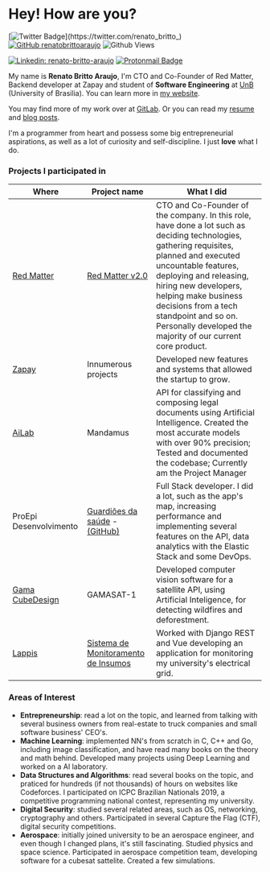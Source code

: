 # Hey! How are you?

[![Twitter Badge](https://img.shields.io/twitter/url?style=social&url=https%3A%2F%2Ftwitter.com%2Frenato_britto_)](https://twitter.com/renato_britto_)
[![GitHub renatobrittoaraujo](https://img.shields.io/github/followers/renatobrittoaraujo?label=follow&style=social)](https://github.com/renatobrittoaraujo)
![Github Views](https://komarev.com/ghpvc/?username=renatobrittoaraujo&color=red)

[![Linkedin: renato-britto-araujo](https://img.shields.io/badge/linkedin-%230077B5.svg?&style=for-the-badge&logo=linkedin&logoColor=white)](https://www.linkedin.com/in/renato-britto-araujo/)
[![Protonmail Badge](https://img.shields.io/badge/protonmail-8B89CC?&style=for-the-badge&logo=protonmail&logoColor=white)](mailto:renatobritto@protonmail.com)

My name is **Renato Britto Araujo**, I'm CTO and Co-Founder of Red Matter, Backend developer at Zapay and student of **Software Engineering**
at [UnB](https://en.wikipedia.org/wiki/University_of_Bras%C3%ADlia) (University of Brasilia). You can learn more in [my website](http://renatobritto.com.br).

You may find more of my work over at [GitLab](https://gitlab.com/renatoba). Or you can read my [resume](https://www.linkedin.com/in/renato-britto-araujo/detail/overlay-view/urn:li:fsd_profileTreasuryMedia:(ACoAACg6CRUBmqu8F8P9l0QsCBs9L72rpE_U_P8,1609959810589)/) and [blog posts](https://renatobrittoaraujo.medium.com/).

I'm a programmer from heart and possess some big entrepreneurial aspirations, as well as a lot of curiosity and self-discipline. I just **love** what I do.

### Projects I participated in

| Where | Project name | What I did |
| - | - | - |
| [Red Matter](redmatterapp.com) | [Red Matter v2.0](http://beta.redmatterapp.com/) | CTO and Co-Founder of the company. In this role, have done a lot such as deciding technologies, gathering requisites, planned and executed uncountable features, deploying and releasing, hiring new developers, helping make business decisions from a tech standpoint and so on. Personally developed the majority of our current core product. |
| [Zapay](https://usezapay.com.br/) | Innumerous projects | Developed new features and systems that allowed the startup to grow. |
| [AiLab](https://ailab.unb.br/) | Mandamus | API for classifying and composing legal documents using Artificial Intelligence. Created the most accurate models with over 90% precision; Tested and documented the codebase; Currently am the Project Manager |
| ProEpi Desenvolvimento | [Guardiões da saúde](https://play.google.com/store/apps/details?id=com.guardioesapp&hl=pt_BR) - [(GitHub)](https://github.com/proepidesenvolvimento/guardioes-api) | Full Stack developer. I did a lot, such as the app's map, increasing performance and implementing several features on the API, data analytics with the Elastic Stack and some DevOps. |
| [Gama CubeDesign](https://www.facebook.com/gamacubedesign/) | GAMASAT-1 | Developed computer vision software for a satellite API, using Artificial Inteligence, for detecting wildfires and deforestment. | 
| [Lappis](https://lappis.rocks/) | [Sistema de Monitoramento de Insumos](https://gitlab.com/lappis-unb/projects/SMI) | Worked with Django REST and Vue developing an application for monitoring my university's electrical grid. |

### Areas of Interest

- **Entrepreneurship**: read a lot on the topic, and learned from talking with several business owners from real-estate to truck companies and small software business' CEO's.  
- **Machine Learning**: implemented NN's from scratch in C, C++ and Go, including image classification, and have read many books on the theory and math behind. Developed many projects using Deep Learning and worked on a AI laboratory.
- **Data Structures and Algorithms**: read several books on the topic, and praticed for hundreds (if not thousands) of hours on websites like Codeforces. I participated on ICPC Brazilian Nationals 2019, a competitive programming national contest, representing my university.
- **Digital Security**: studied several related areas, such as OS, networking, cryptography and others. Participated in several Capture the Flag (CTF), digital security competitions. 
- **Aerospace**: initially joined university to be an aerospace engineer, and even though I changed plans, it's still fascinating. Studied physics and space science. Participated in aerospace competition team, developing software for a cubesat sattelite. Created a few simulations.
